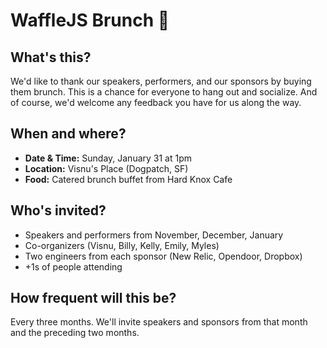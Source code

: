 WaffleJS Brunch 🍳
============
<title>· Brunch 🍳</title>

What's this?
------------
We'd like to thank our speakers, performers, and our sponsors by buying them brunch. This is a chance for everyone to hang out and socialize. And of course, we'd welcome any feedback you have for us along the way.

When and where?
---------------
* **Date & Time:** Sunday, January 31 at 1pm
* **Location:** Visnu's Place (Dogpatch, SF)
* **Food:** Catered brunch buffet from Hard Knox Cafe

Who's invited?
---------------
* Speakers and performers from November, December, January
* Co-organizers (Visnu, Billy, Kelly, Emily, Myles)
* Two engineers from each sponsor (New Relic, Opendoor, Dropbox)
* +1s of people attending

How frequent will this be?
--------------------------
Every three months. We'll invite speakers and sponsors from that month and the preceding two months.
